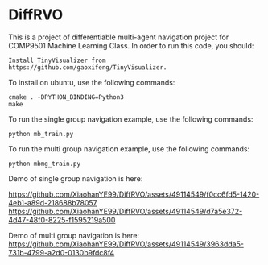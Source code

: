 # DiffRVO
This is a project of differentiable multi-agent navigation project for COMP9501 Machine Learning Class. In order to run this code, you should:
```
Install TinyVisualizer from https://github.com/gaoxifeng/TinyVisualizer.
```
To install on ubuntu, use the following commands:
```
cmake . -DPYTHON_BINDING=Python3
make
```
To run the single group navigation example, use the following commands:
```
python mb_train.py
```
To run the multi group navigation example, use the following commands:
```
python mbmg_train.py
```
Demo of single group navigation is here:

https://github.com/XiaohanYE99/DiffRVO/assets/49114549/f0cc6fd5-1420-4eb1-a89d-218688b78057
https://github.com/XiaohanYE99/DiffRVO/assets/49114549/d7a5e372-4d47-48f0-8225-f1595219a500

Demo of multi group navigation is here:
https://github.com/XiaohanYE99/DiffRVO/assets/49114549/3963dda5-731b-4799-a2d0-0130b9fdc8f4



